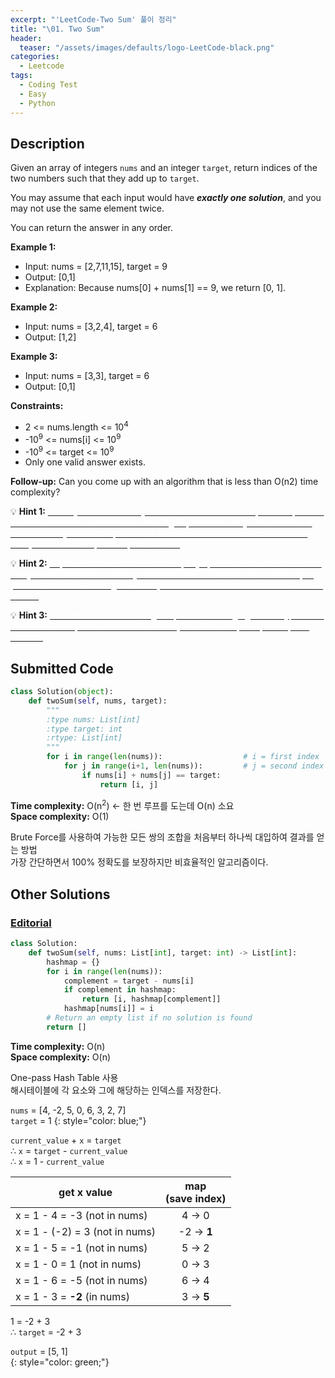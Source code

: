 ```yaml
---
excerpt: "'LeetCode-Two Sum' 풀이 정리"
title: "\01. Two Sum"
header:
  teaser: "/assets/images/defaults/logo-LeetCode-black.png"
categories:
  - Leetcode
tags:
  - Coding Test
  - Easy
  - Python
---
```


## <i class="fa-solid fa-file-lines"></i> Description

Given an array of integers `nums` and an integer `target`, return indices of the two numbers such that they add up to `target`.   

You may assume that each input would have ***exactly one solution***, and you may not use the same element twice.    

You can return the answer in any order.

**Example 1:**

- Input: nums = [2,7,11,15], target = 9  
- Output: [0,1]  
- Explanation: Because nums[0] + nums[1] == 9, we return [0, 1].   

**Example 2:**

- Input: nums = [3,2,4], target = 6   
- Output: [1,2]   

**Example 3:**

- Input: nums = [3,3], target = 6    
- Output: [0,1]   

**Constraints:**

- 2 <= nums.length <= 10<sup>4</sup>
- -10<sup>9</sup> <= nums[i] <= 10<sup>9</sup>
- -10<sup>9</sup> <= target <= 10<sup>9</sup>
- Only one valid answer exists.

**Follow-up:** Can you come up with an algorithm that is less than O(n2) time complexity?

💡 **Hint 1:** <u><span style="color:white">A really brute force way would be to search for all possible pairs of numbers but that would be too slow. Again, it's best to try out brute force solutions for just for completeness. It is from these brute force solutions that you can come up with optimizations.</span></u>
  
💡 **Hint 2:** <u><span style="color:white">So, if we fix one of the numbers, say x, we have to scan the entire array to find the next number y which is value - x where value is the input parameter. Can we change our array somehow so that this search becomes faster?</span></u>

💡 **Hint 3:** <u><span style="color:white">The second train of thought is, without changing the array, can we use additional space somehow? Like maybe a hash map to speed up the search?</span></u>


## <i class="fa-solid fa-cloud-arrow-up"></i> Submitted Code

```python
class Solution(object):
    def twoSum(self, nums, target):
        """
        :type nums: List[int]
        :type target: int
        :rtype: List[int]
        """
        for i in range(len(nums)):                  # i = first index
            for j in range(i+1, len(nums)):         # j = second index
                if nums[i] + nums[j] == target:
                    return [i, j]
```
<i class="fa-solid fa-clock"></i> **Time complexity:** O(n<sup>2</sup>) ← 한 번 루프를 도는데 O(n) 소요    
<i class="fa-solid fa-memory"></i> **Space complexity:** O(1)     

Brute Force를 사용하여 가능한 모든 쌍의 조합을 처음부터 하나씩 대입하여 결과를 얻는 방법    
가장 간단하면서 100% 정확도를 보장하지만 비효율적인 알고리즘이다.

## <i class="fa-solid fa-flask"></i> Other Solutions

### <a href="https://leetcode.com/problems/two-sum/editorial/" target="_blank">Editorial</a>

```python
class Solution:
    def twoSum(self, nums: List[int], target: int) -> List[int]:
        hashmap = {}
        for i in range(len(nums)):
            complement = target - nums[i]
            if complement in hashmap:
                return [i, hashmap[complement]]
            hashmap[nums[i]] = i
        # Return an empty list if no solution is found
        return []
```
<i class="fa-solid fa-clock"></i> **Time complexity:** O(n)         
<i class="fa-solid fa-memory"></i> **Space complexity:** O(n)     

One-pass Hash Table 사용     
해시테이블에 각 요소와 그에 해당하는 인덱스를 저장한다.    

`nums` = [4, -2, 5, 0, 6, 3, 2, 7]   
`target` = 1
{: style="color: blue;"} 

`current_value` + `x` = `target`          
∴ `x` = `target` - `current_value`    
∴ `x` = 1 - `current_value`     

| get x value                    | map<br>(save index) |
|--------------------------------|:-------------------:|
| x = 1 - 4 = -3 (not in nums)   |        4 → 0        |
| x = 1 - (-2) = 3 (not in nums) |        -2 → **1**   |
| x = 1 - 5 = -1 (not in nums)   |        5 → 2        |
| x = 1 - 0 = 1 (not in nums)    |        0 → 3        |
| x = 1 - 6 = -5 (not in nums)   |        6 → 4        |
| x = 1 - 3 = **-2** (in nums)   |        3 → **5**    |

1 = -2 + 3     
∴ `target` = -2 + 3   

`output` = [5, 1]    
{: style="color: green;"}